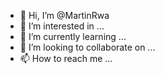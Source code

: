 - 👋 Hi, I’m @MartinRwa
- 👀 I’m interested in ...
- 🌱 I’m currently learning ...
- 💞️ I’m looking to collaborate on ...
- 📫 How to reach me ...

<!---
MartinRwa/MartinRwa is a ✨ special ✨ repository because its `README.md` (this file) appears on your GitHub profile.
You can click the Preview link to take a look at your changes.
--->
